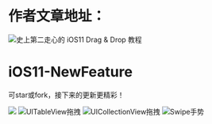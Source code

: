 # 作者文章地址：
![史上第二走心的 iOS11 Drag & Drop 教程](https://www.jianshu.com/p/92d21cc6de99)

# iOS11-NewFeature


可star或fork，接下来的更新更精彩！


![](https://github.com/PengfeiWang666/iOS11-NewFeature/blob/master/NewFeature/guideImage/guide0%402x.png)
![UITableView拖拽](https://github.com/PengfeiWang666/iOS11-NewFeature/blob/master/NewFeature/guideImage/guide1.gif)
![UICollectionView拖拽](https://github.com/PengfeiWang666/iOS11-NewFeature/blob/master/NewFeature/guideImage/guide2.gif)
![Swipe手势](https://github.com/PengfeiWang666/iOS11-NewFeature/blob/master/NewFeature/guideImage/guide3.gif)

